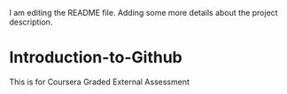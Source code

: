 I am editing the README file. Adding some more details about the project description.

# Introduction-to-Github
This is for Coursera Graded External Assessment
